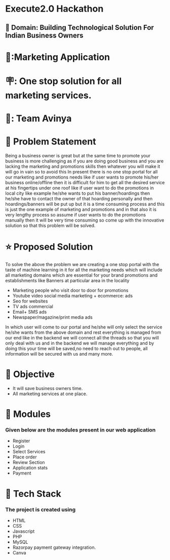 # Execute2.0 Hackathon

## :dizzy: Domain: Building Technological Solution For Indian Business Owners

# 🎇:Marketing Application

# 🪧: One stop solution for all marketing services.

# 🌠: Team Avinya

# :star2: Problem Statement

Being a business owner is great but at the same time to promote your business is more challenging as if you are doing good business and you are lacking the marketing and promotions skills then whatever you will make it will go in vain so to avoid this In present there is no one stop portal for all our marketing and promotions needs like if user wants to promote his/her business online/offline then it is difficult for him to get all the desired service at his fingertips under one roof like if user want to do the promotions in local city like example he/she wants to put his banner/hoardings then he/she have to contact the owner of that hoarding personally and then hoardings/banners will be put up but it is a time consuming process and this is just the one example of marketing and promotions and in that also it is very lengthy process so assume if user wants to do the promotions manually then it will be very time consuming so come up with the innovative solution so that this problem will be solved.

# :star: Proposed Solution

To solve the above the problem we are creating a one stop portal with the taste of machine learning in it  for all the marketing needs which will include all marketing domains which are essential for your brand promotions and establishments like 
Banners at particular area in the locality 
- Marketing people who visit door to door for promotions
- Youtube video social media marketing + ecommerce: ads 
- Seo for websites
- TV ads commercial 
- Email+ SMS ads
- Newspaper/magazine/print media ads

In which user will come to our portal and he/she will only select the service he/she wants from the above domain and rest everything is managed from our end like in the backend we will connect all the threads so that you will only deal with us and in the backend we will manage everything and by doing this your time will be saved,no need to reach out to people, all information will be secured with us and many more.


# :dart: Objective
 
- It will save business owners time.
- All marketing services at one place.


# :memo: Modules

### Given below are the modules present in our web application

- Register
- Login
- Select Services
- Place order
- Review Section
- Application stats
- Payment


# :telescope: Tech Stack

### The project is created using

- HTML
- CSS
- Javascript
- PHP
- MySQL
- Razorpay payment gateway integration.
- Canva

